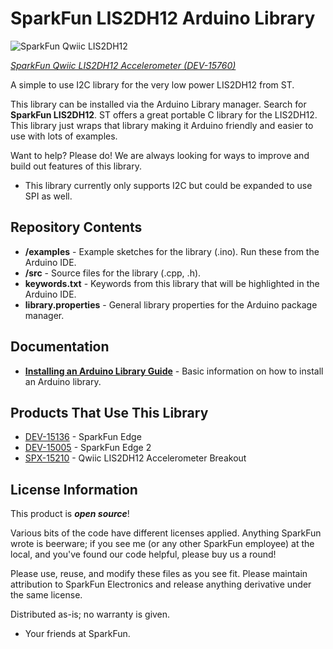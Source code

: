 SparkFun LIS2DH12 Arduino Library
===========================================================

![SparkFun Qwiic LIS2DH12](https://cdn.sparkfun.com//assets/parts/1/3/4/3/3/Qwiic_Twist_Hookup_Guide.jpg)

[*SparkFun Qwiic LIS2DH12 Accelerometer (DEV-15760)*](https://www.sparkfun.com/products/15760)

A simple to use I2C library for the very low power LIS2DH12 from ST.

This library can be installed via the Arduino Library manager. Search for **SparkFun LIS2DH12**. ST offers a great portable C library for the LIS2DH12. This library just wraps that library making it Arduino friendly and easier to use with lots of examples.

Want to help? Please do! We are always looking for ways to improve and build out features of this library.

* This library currently only supports I2C but could be expanded to use SPI as well.

Repository Contents
-------------------

* **/examples** - Example sketches for the library (.ino). Run these from the Arduino IDE. 
* **/src** - Source files for the library (.cpp, .h).
* **keywords.txt** - Keywords from this library that will be highlighted in the Arduino IDE. 
* **library.properties** - General library properties for the Arduino package manager. 

Documentation
--------------

* **[Installing an Arduino Library Guide](https://learn.sparkfun.com/tutorials/installing-an-arduino-library)** - Basic information on how to install an Arduino library.

Products That Use This Library 
---------------------------------

* [DEV-15136](https://www.sparkfun.com/products/15170) - SparkFun Edge
* [DEV-15005](https://www.sparkfun.com/products/15420) - SparkFun Edge 2
* [SPX-15210](https://www.sparkfun.com/products/15760) - Qwiic LIS2DH12 Accelerometer Breakout

License Information
-------------------

This product is _**open source**_! 

Various bits of the code have different licenses applied. Anything SparkFun wrote is beerware; if you see me (or any other SparkFun employee) at the local, and you've found our code helpful, please buy us a round!

Please use, reuse, and modify these files as you see fit. Please maintain attribution to SparkFun Electronics and release anything derivative under the same license.

Distributed as-is; no warranty is given.

- Your friends at SparkFun.
